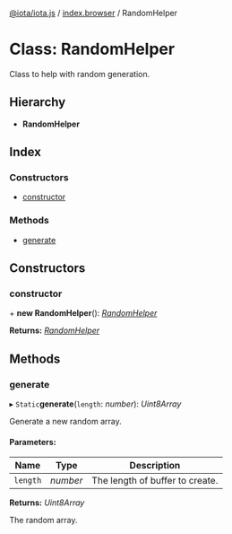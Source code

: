 [@iota/iota.js](../README.md) / [index.browser](../modules/index_browser.md) / RandomHelper

# Class: RandomHelper

Class to help with random generation.

## Hierarchy

* **RandomHelper**

## Index

### Constructors

* [constructor](index_browser.randomhelper.md#constructor)

### Methods

* [generate](index_browser.randomhelper.md#generate)

## Constructors

### constructor

\+ **new RandomHelper**(): [*RandomHelper*](utils_randomhelper.randomhelper.md)

**Returns:** [*RandomHelper*](utils_randomhelper.randomhelper.md)

## Methods

### generate

▸ `Static`**generate**(`length`: *number*): *Uint8Array*

Generate a new random array.

#### Parameters:

Name | Type | Description |
------ | ------ | ------ |
`length` | *number* | The length of buffer to create.   |

**Returns:** *Uint8Array*

The random array.
